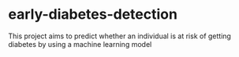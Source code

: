 # early-diabetes-detection
This project aims to predict whether an individual is at risk of getting diabetes by using a machine learning model 
